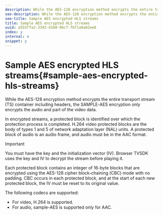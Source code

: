 ```yaml
---
description: While the AES-128 encryption method encrypts the entire transport stream (TS) container including headers, the SAMPLE-AES encryption only encrypts the audio and part of the video data.
seo-description: While the AES-128 encryption method encrypts the entire transport stream (TS) container including headers, the SAMPLE-AES encryption only encrypts the audio and part of the video data.
seo-title: Sample AES encrypted HLS streams
title: Sample AES encrypted HLS streams
uuid: a555ffa2-3392-4160-96cf-fbf1a9a62ee6
index: y
internal: n
snippet: y
---
```


# Sample AES encrypted HLS streams{#sample-aes-encrypted-hls-streams}

While the AES-128 encryption method encrypts the entire transport stream (TS) container including headers, the SAMPLE-AES encryption only encrypts the audio and part of the video data.

In encrypted streams, a protected block is identified over which the protection process is completed. H.264 video protected blocks are the body of types 1 and 5 of network adaptation layer (NAL) units. A protected block of audio is an audio frame, and audio must be in the AAC format.

>[!IMPORTANT]
>
>You must have the key and the initialization vector (IV). Browser TVSDK uses the key and IV to decrypt the stream before playing it.

Each protected block contains an integer of 16-byte blocks that are encrypted using the AES-128 cipher block-chaining (CBC) mode with no padding. CBC occurs in each protected block, and at the start of each new protected block, the IV must be reset to its original value.

The following codecs are supported:

* For video, H.264 is supported. 
* For audio, sample-AES is supported only for AAC.


